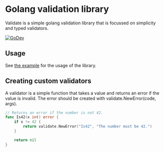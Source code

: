 # Golang validation library
Validate is a simple golang validation library that is focussed on simplicity and typed validators.

[![GoDev](https://pkg.go.dev/badge/github.com/SLASH2NL/validate)](https://pkg.go.dev/github.com/SLASH2NL/validate)

## Usage
See [the example](https://pkg.go.dev/github.com/SLASH2NL/validate#example-Validate) for the usage of the library.

## Creating custom validators
A validator is a simple function that takes a value and returns an error if the value is invalid.
The error should be created with validate.NewError(code, args).

```go
// Returns an error if the number is not 42.
func Is42(x int) error {
    if x != 42 {
        return validate.NewError("Is42", "The number must be 42.")
    }

    return nil
}
```